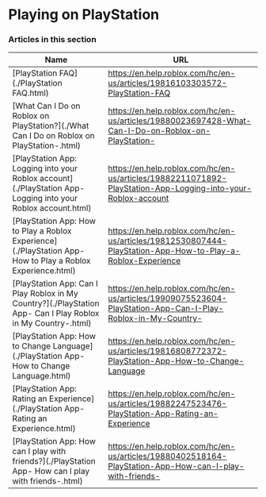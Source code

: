 # Playing on PlayStation  
### Articles in this section
Name|URL
-|-
[PlayStation FAQ](./PlayStation FAQ.html) |https://en.help.roblox.com/hc/en-us/articles/19816103303572-PlayStation-FAQ
[What Can I Do on Roblox on PlayStation?](./What Can I Do on Roblox on PlayStation-.html) |https://en.help.roblox.com/hc/en-us/articles/19880023697428-What-Can-I-Do-on-Roblox-on-PlayStation-
[PlayStation App: Logging into your Roblox account](./PlayStation App- Logging into your Roblox account.html) |https://en.help.roblox.com/hc/en-us/articles/19882211071892-PlayStation-App-Logging-into-your-Roblox-account
[PlayStation App: How to Play a Roblox Experience](./PlayStation App- How to Play a Roblox Experience.html) |https://en.help.roblox.com/hc/en-us/articles/19812530807444-PlayStation-App-How-to-Play-a-Roblox-Experience
[PlayStation App: Can I Play Roblox in My Country?](./PlayStation App- Can I Play Roblox in My Country-.html) |https://en.help.roblox.com/hc/en-us/articles/19909075523604-PlayStation-App-Can-I-Play-Roblox-in-My-Country-
[PlayStation App: How to Change Language](./PlayStation App- How to Change Language.html) |https://en.help.roblox.com/hc/en-us/articles/19816808772372-PlayStation-App-How-to-Change-Language
[PlayStation App: Rating an Experience](./PlayStation App- Rating an Experience.html) |https://en.help.roblox.com/hc/en-us/articles/19882247523476-PlayStation-App-Rating-an-Experience
[PlayStation App: How can I play with friends?](./PlayStation App- How can I play with friends-.html) |https://en.help.roblox.com/hc/en-us/articles/19880402518164-PlayStation-App-How-can-I-play-with-friends-